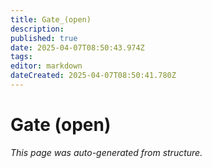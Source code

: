 ```yaml
---
title: Gate_(open)
description: 
published: true
date: 2025-04-07T08:50:43.974Z
tags: 
editor: markdown
dateCreated: 2025-04-07T08:50:41.780Z
---
```


# Gate (open)

*This page was auto-generated from structure.*